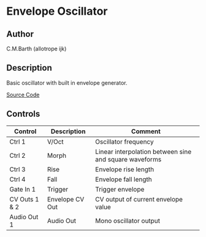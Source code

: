# Envelope Oscillator
## Author

C.M.Barth (allotrope ijk)

## Description

Basic oscillator with built in envelope generator.

[Source Code](https://github.com/electro-smith/DaisyExamples/tree/master/patch/EnvelopeOscillator)

## Controls

| Control | Description | Comment |
| --- | --- | --- |
| Ctrl 1 | V/Oct | Oscillator frequency |
| Ctrl 2 | Morph | Linear interpolation between sine and square waveforms |
| Ctrl 3 | Rise | Envelope rise length |
| Ctrl 4 | Fall | Envelope fall length |
| Gate In 1 | Trigger | Trigger envelope |
| CV Outs 1 & 2 | Envelope CV Out | CV output of current envelope value |
| Audio Out 1 | Audio Out | Mono oscillator output |



